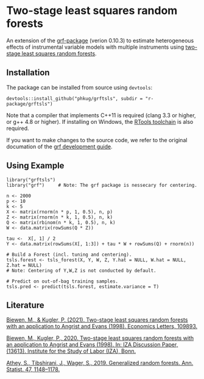 # Two-stage least squares random forests

An extension of the [grf-package] (verion 0.10.3) to estimate heterogeneous effects of instrumental variable models with multiple instruments using [two-stage least squares random forests].

## Installation
The package can be installed from source using ```devtools```:
```
devtools::install_github("phkug/grftsls", subdir = "r-package/grftsls")
```
Note that a compiler that implements C++11 is required (clang 3.3 or higher, or g++ 4.8 or higher). If installing on Windows, the [RTools toolchain] is also required.

If you want to make changes to the source code, we refer to the original documation of the [grf development guide]. 

## Using Example
```
library("grftsls")
library("grf")     # Note: The grf package is nessecary for centering.

n <- 2000
p <- 10
k <- 5
X <- matrix(rnorm(n * p, 1, 0.5), n, p)
Z <- matrix(rnorm(n * k, 1, 0.5), n, k)
Q <- matrix(rbinom(n * k, 1, 0.5), n, k)
W <- data.matrix(rowSums(Q * Z))

tau <-  X[, 1] / 2
Y <- data.matrix(rowSums(X[, 1:3]) + tau * W + rowSums(Q) + rnorm(n))

# Build a Forest (incl. tuning and centering). 
tsls.forest <- tsls_forest(X, Y, W, Z, Y.hat = NULL, W.hat = NULL, Z.hat = NULL) 
# Note: Centering of Y,W,Z is not conducted by default.  

# Predict on out-of-bag training samples.
tsls.pred <- predict(tsls.forest, estimate.variance = T)
```

## Literature
[Biewen, M., & Kugler, P. (2021). Two-stage least squares random forests with an application to Angrist and Evans (1998). Economics Letters, 109893.]

[Biewen, M., Kugler, P., 2020. Two-stage least squares random forests with an application to Angrist and Evans (1998). In: IZA Discussion Paper, (13613). Institute for the Study of Labor (IZA), Bonn.]

[Athey, S., Tibshirani, J., Wager, S., 2019. Generalized random forests. Ann. Statist. 47, 1148–1178.]




[grf-package]: https://github.com/grf-labs/grf
[two-stage least squares random forests]: https://www.sciencedirect.com/science/article/abs/pii/S0165176521001701
[RTools toolchain]: https://cran.r-project.org/bin/windows/Rtools
[grf development guide]: https://grf-labs.github.io/grf/DEVELOPING.html

[Biewen, M., Kugler, P., 2020. Two-stage least squares random forests with an application to Angrist and Evans (1998). In: IZA Discussion Paper, (13613). Institute for the Study of Labor (IZA), Bonn.]: https://www.iza.org/publications/dp/13613/two-stage-least-squares-random-forests-with-an-application-to-angrist-and-evans-1998
[Biewen, M., & Kugler, P. (2021). Two-stage least squares random forests with an application to Angrist and Evans (1998). Economics Letters, 109893.]: https://www.sciencedirect.com/science/article/abs/pii/S0165176521001701
[Athey, S., Tibshirani, J., Wager, S., 2019. Generalized random forests. Ann. Statist. 47, 1148–1178.]: https://projecteuclid.org/journals/annals-of-statistics/volume-47/issue-2/Generalized-random-forests/10.1214/18-AOS1709.short



